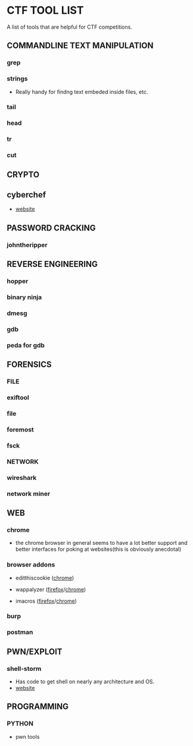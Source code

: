 # CTF TOOL LIST
A list of tools that are helpful for CTF competitions.




## COMMANDLINE TEXT MANIPULATION
### grep
### strings
- Really handy for findng text embeded inside files, etc.
### tail
### head
### tr
### cut

## CRYPTO
## cyberchef
- [website](https://gchq.github.io/CyberChef/)
## PASSWORD CRACKING
### johntheripper


## REVERSE ENGINEERING
### hopper
### binary ninja
### dmesg
### gdb
### peda for gdb

## FORENSICS
### FILE
### exiftool
### file
### foremost
### fsck

### NETWORK
### wireshark
### network miner

## WEB 

### chrome
- the chrome browser in general seems to have a lot better support and better interfaces for poking at websites(this is obviously anecdotal)

### browser addons
- editthiscookie ([chrome](https://chrome.google.com/webstore/detail/editthiscookie/fngmhnnpilhplaeedifhccceomclgfbg?hl=en))

- wappalyzer ([firefox](https://addons.mozilla.org/en-US/firefox/addon/wappalyzer/)/[chrome](https://chrome.google.com/webstore/detail/wappalyzer/gppongmhjkpfnbhagpmjfkannfbllamg))
- imacros ([firefox](https://addons.mozilla.org/en-US/firefox/addon/imacros-for-firefox/)/[chrome](https://chrome.google.com/webstore/detail/imacros-for-chrome/cplklnmnlbnpmjogncfgfijoopmnlemp?hl=en))

### burp
### postman

## PWN/EXPLOIT

### shell-storm
- Has code to get shell on nearly any architecture and OS.
- [website](http://shell-storm.org/)


## PROGRAMMING

### PYTHON
- pwn tools

